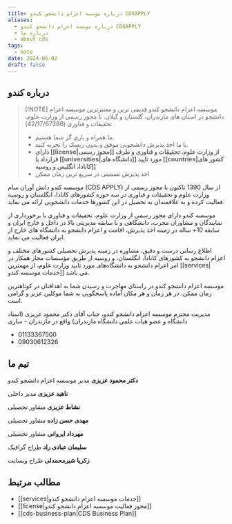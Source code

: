 ```yaml
---
title: درباره موسسه اعزام دانشجو کندو CDSAPPLY
aliases:
  - درباره موسسه اعزام دانشجو کندو CDSAPPLY
  - درباره ما
  - about cds
tags:
  - note
date: 2024-06-02
draft: false
---
```

## درباره کندو


> [!NOTE] موسسه اعزام دانشجو کندو 
> قدیمی ترین و معتبرترین موسسه اعزام دانشجو در استان های مازندران، گلستان و گیلان. با مجوز رسمی از وزارت علوم، تحقیقات و فناوری (42/17/67386)
> 
> - ما همراه و یاری گر شما هستیم. 
> - با ما اخذ پذیرش دانشجویی موفق و بدون ریسک را تجربه کنید. 
> - **دارای [[license|مجوز رسمی]] از وزارت علوم، تحقیقات و فناوری و طرف قرارداد با [[universities|دانشگاه های]] مورد تایید [[countries|کشور های کانادا، انگلیس و روسیه]]** 
> - اخذ پذیرش تضمینی در سریع ترین زمان ممکن

موسسه کندو دانش آوران سام (CDS APPLY) از سال 1390 تاکنون با مجوز رسمی از وزارت علوم و تحقیقات و فناوری در سه حوزه کشورهای کانادا، انگلستان و روسیه فعالیت کرده و به علاقمندان به تحصیل در این کشورها خدمات دانشجویی ارائه می نماید. 

موسسه کندو دارای مجوز رسمی‌ از وزارت علوم، تحقیقات و فناوری با برخورداری از نمایندگان و مشاوران مجرب، دانشگاهی و با سابقه مدیریتی بالا در داخل و خارج ایران و سابقه 10+ ساله در زمینه اخذ پذیرش، اقامت و اعزام دانشجو به دانشگاه های خارج از ایران فعالیت می نماید. 

اطلاع رسانی درست و دقیق، مشاوره در زمینه پذیرش تحصیلی‌ کشور‌های مختلف و اعزام دانشجو به کشور‌های کانادا، انگلستان، و روسیه از طریق مؤسسات مجاز همکار در امر اعزام دانشجو به دانشگاه‌های مورد تایید وزارت علوم، از مهمترین [[services|خدمات موسسه کندو]] می باشد. 

موسسه اعزام دانشجو کندو در راستای مهاجرت و رسیدن شما به اهدافتان در کوتاهترین زمان ممکن، در هر زمان و هر مکان آماده پاسخگویی به شما موکلین عزیز و گرامی است. 

مدیریت محترم موسسه اعزام دانشجو کندو، جناب آقای دکتر محمود عزیزی (استاد دانشگاه و عضو هیات علمی دانشگاه مازندران) واقع در مازندران - ساری



- 01133367500
- 09030612326
## تیم ما


**دکتر محمود عزیزی**
مدیر موسسه اعزام دانشجو کندو

**ناهید عزیزی**
مدیر داخلی

**نشاط عزیزی**
مشاور تحصیلی

**مهدی حسن زاده**
مشاور تحصیلی

**مهرداد ایروانی**
مشاور تحصیلی

**سلیمان عبادی راد**
طراح گرافیک

**زکریا شیرمحمدلی**
طراح وبسایت


## مطالب مرتبط

- [[services|خدمات موسسه اعزام دانشجو کندو]]
- [[license|مجوز فعالیت موسسه اعزام دانشجو کندو]]
- [[cds-business-plan|CDS Business Plan]]
